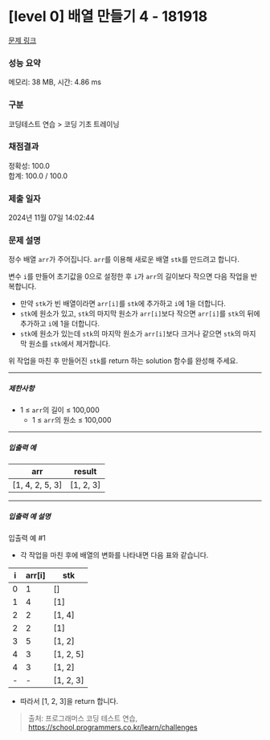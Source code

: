 # [level 0] 배열 만들기 4 - 181918 

[문제 링크](https://school.programmers.co.kr/learn/courses/30/lessons/181918) 

### 성능 요약

메모리: 38 MB, 시간: 4.86 ms

### 구분

코딩테스트 연습 > 코딩 기초 트레이닝

### 채점결과

정확성: 100.0<br/>합계: 100.0 / 100.0

### 제출 일자

2024년 11월 07일 14:02:44

### 문제 설명

<p>정수 배열 <code>arr</code>가 주어집니다. <code>arr</code>를 이용해 새로운 배열 <code>stk</code>를 만드려고 합니다.</p>

<p>변수 <code>i</code>를 만들어 초기값을 0으로 설정한 후 <code>i</code>가 <code>arr</code>의 길이보다 작으면 다음 작업을 반복합니다.</p>

<ul>
<li>만약 <code>stk</code>가 빈 배열이라면 <code>arr[i]</code>를 <code>stk</code>에 추가하고 <code>i</code>에 1을 더합니다.</li>
<li><code>stk</code>에 원소가 있고, <code>stk</code>의 마지막 원소가 <code>arr[i]</code>보다 작으면 <code>arr[i]</code>를 <code>stk</code>의 뒤에 추가하고 <code>i</code>에 1을 더합니다.</li>
<li><code>stk</code>에 원소가 있는데 <code>stk</code>의 마지막 원소가 <code>arr[i]</code>보다 크거나 같으면 <code>stk</code>의 마지막 원소를 <code>stk</code>에서 제거합니다.</li>
</ul>

<p>위 작업을 마친 후 만들어진 <code>stk</code>를 return 하는 solution 함수를 완성해 주세요.</p>

<hr>

<h5>제한사항</h5>

<ul>
<li>1 ≤ <code>arr</code>의 길이 ≤ 100,000

<ul>
<li>1 ≤ <code>arr</code>의 원소 ≤ 100,000</li>
</ul></li>
</ul>

<hr>

<h5>입출력 예</h5>
<table class="table">
        <thead><tr>
<th>arr</th>
<th>result</th>
</tr>
</thead>
        <tbody><tr>
<td>[1, 4, 2, 5, 3]</td>
<td>[1, 2, 3]</td>
</tr>
</tbody>
      </table>
<hr>

<h5>입출력 예 설명</h5>

<p>입출력 예 #1</p>

<ul>
<li>각 작업을 마친 후에 배열의 변화를 나타내면 다음 표와 같습니다.</li>
</ul>
<table class="table">
        <thead><tr>
<th>i</th>
<th>arr[i]</th>
<th>stk</th>
</tr>
</thead>
        <tbody><tr>
<td>0</td>
<td>1</td>
<td>[]</td>
</tr>
<tr>
<td>1</td>
<td>4</td>
<td>[1]</td>
</tr>
<tr>
<td>2</td>
<td>2</td>
<td>[1, 4]</td>
</tr>
<tr>
<td>2</td>
<td>2</td>
<td>[1]</td>
</tr>
<tr>
<td>3</td>
<td>5</td>
<td>[1, 2]</td>
</tr>
<tr>
<td>4</td>
<td>3</td>
<td>[1, 2, 5]</td>
</tr>
<tr>
<td>4</td>
<td>3</td>
<td>[1, 2]</td>
</tr>
<tr>
<td>-</td>
<td>-</td>
<td>[1, 2, 3]</td>
</tr>
</tbody>
      </table>
<ul>
<li>따라서 [1, 2, 3]을 return 합니다.</li>
</ul>


> 출처: 프로그래머스 코딩 테스트 연습, https://school.programmers.co.kr/learn/challenges